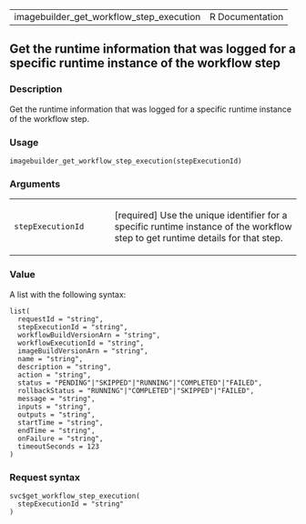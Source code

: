 <table style="width: 100%;">
<tbody>
<tr class="odd">
<td>imagebuilder_get_workflow_step_execution</td>
<td style="text-align: right;">R Documentation</td>
</tr>
</tbody>
</table>

## Get the runtime information that was logged for a specific runtime instance of the workflow step

### Description

Get the runtime information that was logged for a specific runtime
instance of the workflow step.

### Usage

    imagebuilder_get_workflow_step_execution(stepExecutionId)

### Arguments

<table>
<colgroup>
<col style="width: 35%" />
<col style="width: 65%" />
</colgroup>
<tbody>
<tr class="odd">
<td><code
id="imagebuilder_get_workflow_step_execution_:_stepExecutionId">stepExecutionId</code></td>
<td><p>[required] Use the unique identifier for a specific runtime
instance of the workflow step to get runtime details for that
step.</p></td>
</tr>
</tbody>
</table>

### Value

A list with the following syntax:

    list(
      requestId = "string",
      stepExecutionId = "string",
      workflowBuildVersionArn = "string",
      workflowExecutionId = "string",
      imageBuildVersionArn = "string",
      name = "string",
      description = "string",
      action = "string",
      status = "PENDING"|"SKIPPED"|"RUNNING"|"COMPLETED"|"FAILED",
      rollbackStatus = "RUNNING"|"COMPLETED"|"SKIPPED"|"FAILED",
      message = "string",
      inputs = "string",
      outputs = "string",
      startTime = "string",
      endTime = "string",
      onFailure = "string",
      timeoutSeconds = 123
    )

### Request syntax

    svc$get_workflow_step_execution(
      stepExecutionId = "string"
    )
